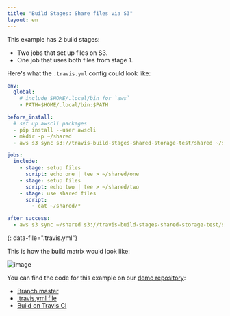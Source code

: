 ```yaml
---
title: "Build Stages: Share files via S3"
layout: en
---
```


This example has 2 build stages:

* Two jobs that set up files on S3.
* One job that uses both files from stage 1.

Here's what the `.travis.yml` config could look like:

```yaml
env:
  global:
    # include $HOME/.local/bin for `aws`
    - PATH=$HOME/.local/bin:$PATH

before_install:
  # set up awscli packages
  - pip install --user awscli
  - mkdir -p ~/shared
  - aws s3 sync s3://travis-build-stages-shared-storage-test/shared ~/shared

jobs:
  include:
    - stage: setup files
      script: echo one | tee > ~/shared/one
    - stage: setup files
      script: echo two | tee > ~/shared/two
    - stage: use shared files
      script:
        - cat ~/shared/*

after_success:
  - aws s3 sync ~/shared s3://travis-build-stages-shared-storage-test/shared
```
{: data-file=".travis.yml"}

This is how the build matrix would look like:

![image](https://cloud.githubusercontent.com/assets/2208/25853601/afbe5c4a-34cd-11e7-9b38-6223ec85c5e5.png)

You can find the code for this example on our [demo repository](https://github.com/travis-ci/build-stages-demo):

* [Branch master](https://github.com/travis-ci/build-stages-demo/tree/shared-storage-with-s3)
* [.travis.yml file](https://github.com/travis-ci/build-stages-demo/blob/shared-storage-with-s3/.travis.yml)
* [Build on Travis CI](https://travis-ci.org/travis-ci/build-stages-demo/builds/230349354)
